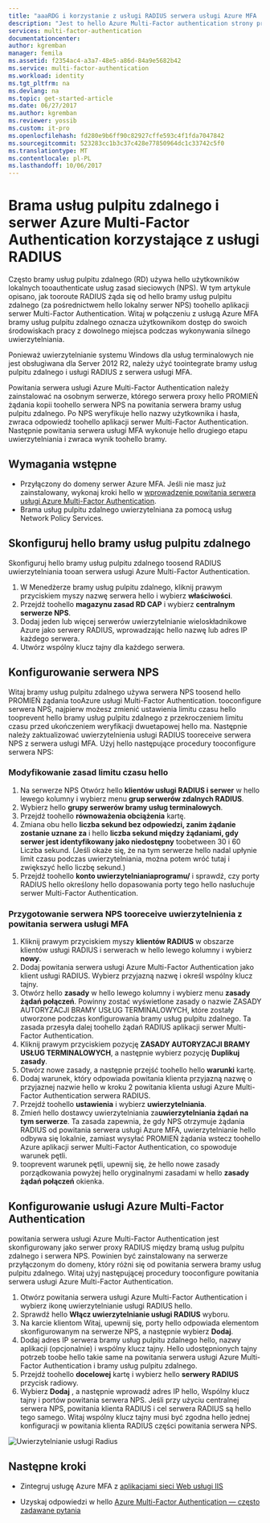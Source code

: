 ```yaml
---
title: "aaaRDG i korzystanie z usługi RADIUS serwera usługi Azure MFA | Dokumentacja firmy Microsoft"
description: "Jest to hello Azure Multi-Factor authentication strony przydatnej wdrażania bramy usług pulpitu zdalnego (RD) i Azure przy użyciu usługi RADIUS serwera Multi-Factor Authentication."
services: multi-factor-authentication
documentationcenter: 
author: kgremban
manager: femila
ms.assetid: f2354ac4-a3a7-48e5-a86d-84a9e5682b42
ms.service: multi-factor-authentication
ms.workload: identity
ms.tgt_pltfrm: na
ms.devlang: na
ms.topic: get-started-article
ms.date: 06/27/2017
ms.author: kgremban
ms.reviewer: yossib
ms.custom: it-pro
ms.openlocfilehash: fd280e9b6ff90c82927cffe593c4f1fda7047842
ms.sourcegitcommit: 523283cc1b3c37c428e77850964dc1c33742c5f0
ms.translationtype: MT
ms.contentlocale: pl-PL
ms.lasthandoff: 10/06/2017
---
```

# <a name="remote-desktop-gateway-and-azure-multi-factor-authentication-server-using-radius"></a>Brama usług pulpitu zdalnego i serwer Azure Multi-Factor Authentication korzystające z usługi RADIUS
Często bramy usług pulpitu zdalnego (RD) używa hello użytkowników lokalnych tooauthenticate usług zasad sieciowych (NPS). W tym artykule opisano, jak tooroute RADIUS żąda się od hello bramy usług pulpitu zdalnego (za pośrednictwem hello lokalny serwer NPS) toohello aplikacji serwer Multi-Factor Authentication. Witaj w połączeniu z usługą Azure MFA bramy usług pulpitu zdalnego oznacza użytkownikom dostęp do swoich środowiskach pracy z dowolnego miejsca podczas wykonywania silnego uwierzytelniania. 

Ponieważ uwierzytelnianie systemu Windows dla usług terminalowych nie jest obsługiwana dla Server 2012 R2, należy użyć toointegrate bramy usług pulpitu zdalnego i usługi RADIUS z serwera usługi MFA. 

Powitania serwera usługi Azure Multi-Factor Authentication należy zainstalować na osobnym serwerze, którego serwera proxy hello PROMIEŃ żądania kopii toohello serwera NPS na powitania serwera bramy usług pulpitu zdalnego. Po NPS weryfikuje hello nazwy użytkownika i hasła, zwraca odpowiedź toohello aplikacji serwer Multi-Factor Authentication. Następnie powitania serwera usługi MFA wykonuje hello drugiego etapu uwierzytelniania i zwraca wynik toohello bramy.

## <a name="prerequisites"></a>Wymagania wstępne

- Przyłączony do domeny serwer Azure MFA. Jeśli nie masz już zainstalowany, wykonaj kroki hello w [wprowadzenie powitania serwera usługi Azure Multi-Factor Authentication](multi-factor-authentication-get-started-server.md).
- Brama usług pulpitu zdalnego uwierzytelniana za pomocą usług Network Policy Services.

## <a name="configure-hello-remote-desktop-gateway"></a>Skonfiguruj hello bramy usług pulpitu zdalnego
Skonfiguruj hello bramy usług pulpitu zdalnego toosend RADIUS uwierzytelniania tooan serwera usługi Azure Multi-Factor Authentication. 

1. W Menedżerze bramy usług pulpitu zdalnego, kliknij prawym przyciskiem myszy nazwę serwera hello i wybierz **właściwości**.
2. Przejdź toohello **magazynu zasad RD CAP** i wybierz **centralnym serwerze NPS**. 
3. Dodaj jeden lub więcej serwerów uwierzytelnianie wieloskładnikowe Azure jako serwery RADIUS, wprowadzając hello nazwę lub adres IP każdego serwera. 
4. Utwórz wspólny klucz tajny dla każdego serwera.

## <a name="configure-nps"></a>Konfigurowanie serwera NPS
Witaj bramy usług pulpitu zdalnego używa serwera NPS toosend hello PROMIEŃ żądania tooAzure usługi Multi-Factor Authentication. tooconfigure serwera NPS, najpierw możesz zmienić ustawienia limitu czasu hello tooprevent hello bramy usług pulpitu zdalnego z przekroczeniem limitu czasu przed ukończeniem weryfikacji dwuetapowej hello ma. Następnie należy zaktualizować uwierzytelnienia usługi RADIUS tooreceive serwera NPS z serwera usługi MFA. Użyj hello następujące procedury tooconfigure serwera NPS:

### <a name="modify-hello-timeout-policy"></a>Modyfikowanie zasad limitu czasu hello

1. Na serwerze NPS Otwórz hello **klientów usługi RADIUS i serwer** w hello lewego kolumny i wybierz menu **grup serwerów zdalnych RADIUS**. 
2. Wybierz hello **grupy serwerów bramy usług terminalowych**. 
3. Przejdź toohello **równoważenia obciążenia** kartę. 
4. Zmiana obu hello **liczba sekund bez odpowiedzi, zanim żądanie zostanie uznane za** i hello **liczba sekund między żądaniami, gdy serwer jest identyfikowany jako niedostępny** toobetween 30 i 60 Liczba sekund. (Jeśli okaże się, że na tym serwerze hello nadal upłynie limit czasu podczas uwierzytelniania, można potem wróć tutaj i zwiększyć hello liczbę sekund.)
5. Przejdź toohello **konto uwierzytelnianiaprogramu/** i sprawdź, czy porty RADIUS hello określony hello dopasowania porty tego hello nasłuchuje serwer Multi-Factor Authentication.

### <a name="prepare-nps-tooreceive-authentications-from-hello-mfa-server"></a>Przygotowanie serwera NPS tooreceive uwierzytelnienia z powitania serwera usługi MFA

1. Kliknij prawym przyciskiem myszy **klientów RADIUS** w obszarze klientów usługi RADIUS i serwerach w hello lewego kolumny i wybierz **nowy**.
2. Dodaj powitania serwera usługi Azure Multi-Factor Authentication jako klient usługi RADIUS. Wybierz przyjazną nazwę i określ wspólny klucz tajny.
3. Otwórz hello **zasady** w hello lewego kolumny i wybierz menu **zasady żądań połączeń**. Powinny zostać wyświetlone zasady o nazwie ZASADY AUTORYZACJI BRAMY USŁUG TERMINALOWYCH, które zostały utworzone podczas konfigurowania bramy usług pulpitu zdalnego. Ta zasada przesyła dalej toohello żądań RADIUS aplikacji serwer Multi-Factor Authentication.
4. Kliknij prawym przyciskiem pozycję **ZASADY AUTORYZACJI BRAMY USŁUG TERMINALOWYCH**, a następnie wybierz pozycję **Duplikuj zasady**. 
5. Otwórz nowe zasady, a następnie przejść toohello hello **warunki** kartę.
6. Dodaj warunek, który odpowiada powitania klienta przyjazną nazwę o przyjaznej nazwie hello w kroku 2 powitania klienta usługi Azure Multi-Factor Authentication serwera RADIUS. 
7. Przejdź toohello **ustawienia** i wybierz **uwierzytelniania**.
8. Zmień hello dostawcy uwierzytelniania za**uwierzytelniania żądań na tym serwerze**. Ta zasada zapewnia, że gdy NPS otrzymuje żądania RADIUS od powitania serwera usługi Azure MFA, uwierzytelnianie hello odbywa się lokalnie, zamiast wysyłać PROMIEŃ żądania wstecz toohello Azure aplikacji serwer Multi-Factor Authentication, co spowoduje warunek pętli. 
9. tooprevent warunek pętli, upewnij się, że hello nowe zasady porządkowania powyżej hello oryginalnymi zasadami w hello **zasady żądań połączeń** okienka.

## <a name="configure-azure-multi-factor-authentication"></a>Konfigurowanie usługi Azure Multi-Factor Authentication

powitania serwera usługi Azure Multi-Factor Authentication jest skonfigurowany jako serwer proxy RADIUS między bramą usług pulpitu zdalnego i serwera NPS.  Powinien być zainstalowany na serwerze przyłączonym do domeny, który różni się od powitania serwera bramy usług pulpitu zdalnego. Witaj użyj następującej procedury tooconfigure powitania serwera usługi Azure Multi-Factor Authentication.

1. Otwórz powitania serwera usługi Azure Multi-Factor Authentication i wybierz ikonę uwierzytelnianie usługi RADIUS hello. 
2. Sprawdź hello **Włącz uwierzytelnianie usługi RADIUS** wyboru.
3. Na karcie klientom Witaj, upewnij się, porty hello odpowiada elementom skonfigurowanym na serwerze NPS, a następnie wybierz **Dodaj**.
4. Dodaj adres IP serwera bramy usług pulpitu zdalnego hello, nazwy aplikacji (opcjonalnie) i wspólny klucz tajny. Hello udostępnionych tajny potrzeb toobe hello takie same na powitania serwera usługi Azure Multi-Factor Authentication i bramy usług pulpitu zdalnego.
3. Przejdź toohello **docelowej** kartę i wybierz hello **serwery RADIUS** przycisk radiowy.
4. Wybierz **Dodaj** , a następnie wprowadź adres IP hello, Wspólny klucz tajny i portów powitania serwera NPS. Jeśli przy użyciu centralnej serwera NPS, powitania klienta RADIUS i cel serwera RADIUS są hello tego samego. Witaj wspólny klucz tajny musi być zgodna hello jednej konfiguracji w powitania klienta RADIUS części powitania serwera NPS.

![Uwierzytelnianie usługi Radius](./media/multi-factor-authentication-get-started-server-rdg/radius.png)

## <a name="next-steps"></a>Następne kroki

- Zintegruj usługę Azure MFA z [aplikacjami sieci Web usługi IIS](multi-factor-authentication-get-started-server-iis.md)

- Uzyskaj odpowiedzi w hello [Azure Multi-Factor Authentication — często zadawane pytania](multi-factor-authentication-faq.md)
